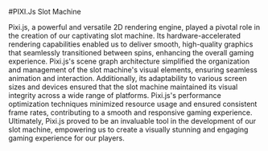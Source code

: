  #PIXI.Js Slot Machine

Pixi.js, a powerful and versatile 2D rendering engine, played a pivotal role in the creation of our captivating slot machine. Its hardware-accelerated rendering capabilities enabled us to deliver smooth, high-quality graphics that seamlessly transitioned between spins, enhancing the overall gaming experience. Pixi.js's scene graph architecture simplified the organization and management of the slot machine's visual elements, ensuring seamless animation and interaction. Additionally, its adaptability to various screen sizes and devices ensured that the slot machine maintained its visual integrity across a wide range of platforms. Pixi.js's performance optimization techniques minimized resource usage and ensured consistent frame rates, contributing to a smooth and responsive gaming experience. Ultimately, Pixi.js proved to be an invaluable tool in the development of our slot machine, empowering us to create a visually stunning and engaging gaming experience for our players.
